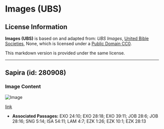 # Images (UBS)

## License Information

**Images (UBS)** is based on and adapted from: _UBS Images_, [United Bible Societies](https://unitedbiblesocieties.org/), None, which is licensed under a [Public Domain CC0](https://creativecommons.org/public-domain/cc0/).

This markdown version is provided under the same license.



--------------------------------

## Sapira (id: 280908)

### Image Content

![Image](https://cdn.aquifer.bible/aquifer-content/resources/Media/WEB-0790_sapphire.jpg)

[link](https://cdn.aquifer.bible/aquifer-content/resources/Media/WEB-0790_sapphire.jpg)

* **Associated Passages:** EXO 24:10; EXO 28:18; EXO 39:11; JOB 28:6; JOB 28:16; SNG 5:14; ISA 54:11; LAM 4:7; EZK 1:26; EZK 10:1; EZK 28:13

